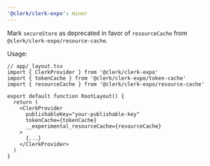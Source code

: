 ```yaml
---
'@clerk/clerk-expo': minor
---
```


Mark `secureStore` as deprecated in favor of `resourceCache` from `@clerk/clerk-expo/resource-cache`.

Usage:

```tsx
// app/_layout.tsx
import { ClerkProvider } from '@clerk/clerk-expo'
import { tokenCache } from '@clerk/clerk-expo/token-cache'
import { resourceCache } from '@clerk/clerk-expo/resource-cache'

export default function RootLayout() {
  return (
    <ClerkProvider
      publishableKey="your-publishable-key"
      tokenCache={tokenCache}
      __experimental_resourceCache={resourceCache}
    >
      {...}
    </ClerkProvider>
  )
}
```

